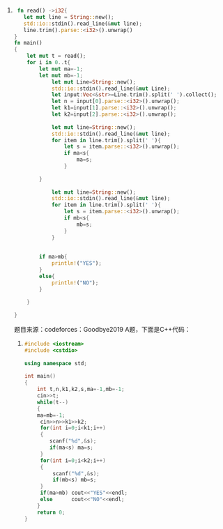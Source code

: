 1. ```rust
    fn read() ->i32{
      let mut line = String::new();
      std::io::stdin().read_line(&mut line);
      line.trim().parse::<i32>().unwrap()
   }
   fn main()
   {
       let mut t = read();
       for i in 0..t{
           let mut ma=-1;
           let mut mb=-1;
               let mut Line=String::new();
               std::io::stdin().read_line(&mut Line);
               let input:Vec<&str>=Line.trim().split(' ').collect();
               let n = input[0].parse::<i32>().unwrap();
               let k1=input[1].parse::<i32>().unwrap();
               let k2=input[2].parse::<i32>().unwrap();
           
               let mut line=String::new();
               std::io::stdin().read_line(&mut line);
               for item in line.trim().split(' '){
                   let s = item.parse::<i32>().unwrap();
                   if ma<s{
                       ma=s;
                   }
              
           }
          
               let mut line=String::new();
               std::io::stdin().read_line(&mut line);
               for item in line.trim().split(' '){
                   let s = item.parse::<i32>().unwrap();
                   if mb<s{
                       mb=s;
                   }
               }
               
           
           if ma>mb{
               println!("YES");
           }
           else{
               println!("NO");
           }
       
       }
       
   }
   ```

   题目来源：codeforces：Goodbye2019 A题，下面是C++代码：

   1. ```c++
      #include <iostream>
      #include <cstdio>
       
      using namespace std;
       
      int main()
      {
          int t,n,k1,k2,s,ma=-1,mb=-1;
          cin>>t;
          while(t--)
          {
          ma=mb=-1;
           cin>>n>>k1>>k2;
           for(int i=0;i<k1;i++)
           {
              scanf("%d",&s);
              if(ma<s) ma=s;
           }
           for(int i=0;i<k2;i++)
           {
               scanf("%d",&s);
               if(mb<s) mb=s;
           }
           if(ma>mb) cout<<"YES"<<endl;
           else      cout<<"NO"<<endl;
          }
          return 0;
      }
      ```

      
